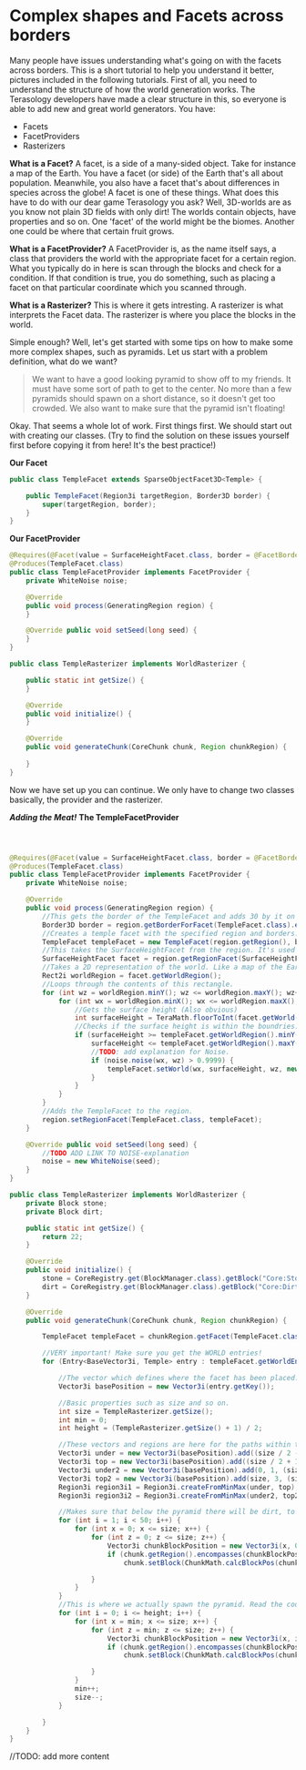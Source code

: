 # Complex shapes and Facets across borders

Many people have issues understanding what's going on with the facets across borders.
This is a short tutorial to help you understand it better, pictures included in the following tutorials.
First of all, you need to understand the structure of how the world generation works. The Terasology developers have made a clear structure in this, so everyone is able to add new and great world generators. You have:

* Facets
* FacetProviders
* Rasterizers


**What is a Facet?**
A facet, is a side of a many-sided object. Take for instance a map of the Earth. You have a facet (or side) of the Earth that's all about population. Meanwhile, you also have a facet that's about differences in species across the globe!
A facet is one of these things. What does this have to do with our dear game Terasology you ask? Well, 3D-worlds are as you know not plain 3D fields with only dirt! The worlds contain objects, have properties and so on. One 'facet' of the world might be the biomes. Another one could be where that certain fruit grows.

**What is a FacetProvider?**
A FacetProvider is, as the name itself says, a class that providers the world with the appropriate facet for a certain region. What you typically do in here is scan through the blocks and check for a condition. If that condition is true, you do something, such as placing a facet on that particular coordinate which you scanned through.

**What is a Rasterizer?**
This is where it gets intresting. A rasterizer is what interprets the Facet data. The rasterizer is where you place the blocks in the world.

Simple enough? Well, let's get started with some tips on how to make some more complex shapes, such as pyramids.
Let us start with a problem definition, what do we want?
> We want to have a good looking pyramid to show off to my friends. It must have some sort of path to get to the center. No more than a few pyramids should spawn on a short distance, so it doesn't get too crowded. We also want to make sure that the pyramid isn't floating!

Okay. That seems a whole lot of work. First things first.
We should start out with creating our classes. (Try to find the solution on these issues yourself first before copying it from here! It's the best practice!)

**Our Facet**
```java
public class TempleFacet extends SparseObjectFacet3D<Temple> {

    public TempleFacet(Region3i targetRegion, Border3D border) {
        super(targetRegion, border);
    }
}
```



**Our FacetProvider**
```java
@Requires(@Facet(value = SurfaceHeightFacet.class, border = @FacetBorder(sides = 28, bottom = 28, top = 28)))
@Produces(TempleFacet.class)
public class TempleFacetProvider implements FacetProvider {
    private WhiteNoise noise;

    @Override
    public void process(GeneratingRegion region) {
    }

    @Override public void setSeed(long seed) {
    }
}
```

```java
public class TempleRasterizer implements WorldRasterizer {

    public static int getSize() {
    }

    @Override
    public void initialize() {
    }

    @Override
    public void generateChunk(CoreChunk chunk, Region chunkRegion) {
        
    }
}

```

Now we have set up you can continue.
We only have to change two classes basically, the provider and the rasterizer.

_**Adding the Meat!**_
**The TempleFacetProvider**

```java



@Requires(@Facet(value = SurfaceHeightFacet.class, border = @FacetBorder(sides = 28, bottom = 28, top = 28)))
@Produces(TempleFacet.class)
public class TempleFacetProvider implements FacetProvider {
    private WhiteNoise noise;

    @Override
    public void process(GeneratingRegion region) {
        //This gets the border of the TempleFacet and adds 30 by it on the sides/top/bottom.
        Border3D border = region.getBorderForFacet(TempleFacet.class).extendBy(30, 30, 30);
        //Creates a temple facet with the specified region and borders.
        TempleFacet templeFacet = new TempleFacet(region.getRegion(), border);
        //This takes the SurfaceHeightFacet from the region. It's used to get the correct surface height. (Obviously!)
        SurfaceHeightFacet facet = region.getRegionFacet(SurfaceHeightFacet.class);
        //Takes a 2D representation of the world. Like a map of the Earth!! (Important piece!!)
        Rect2i worldRegion = facet.getWorldRegion();
        //Loops through the contents of this rectangle.
        for (int wz = worldRegion.minY(); wz <= worldRegion.maxY(); wz++) {
            for (int wx = worldRegion.minX(); wx <= worldRegion.maxX(); wx++) {
                //Gets the surface height (Also obvious)
                int surfaceHeight = TeraMath.floorToInt(facet.getWorld(wx, wz));
                //Checks if the surface height is within the boundries.
                if (surfaceHeight >= templeFacet.getWorldRegion().minY() &&
                    surfaceHeight <= templeFacet.getWorldRegion().maxY()) {
                    //TODO: add explanation for Noise.
                    if (noise.noise(wx, wz) > 0.9999) {
                        templeFacet.setWorld(wx, surfaceHeight, wz, new Temple());
                    }
                }
            }
        }
        //Adds the TempleFacet to the region.
        region.setRegionFacet(TempleFacet.class, templeFacet);    
    }

    @Override public void setSeed(long seed) {
        //TODO ADD LINK TO NOISE-explanation
        noise = new WhiteNoise(seed);
    }
}
```


```java
public class TempleRasterizer implements WorldRasterizer {
    private Block stone;
    private Block dirt;

    public static int getSize() {
        return 22;
    }

    @Override
    public void initialize() {
        stone = CoreRegistry.get(BlockManager.class).getBlock("Core:Stone");
        dirt = CoreRegistry.get(BlockManager.class).getBlock("Core:Dirt");
    }

    @Override
    public void generateChunk(CoreChunk chunk, Region chunkRegion) {

        TempleFacet templeFacet = chunkRegion.getFacet(TempleFacet.class);

        //VERY important! Make sure you get the WORLD entries!
        for (Entry<BaseVector3i, Temple> entry : templeFacet.getWorldEntries().entrySet()) {

            //The vector which defines where the facet has been placed.
            Vector3i basePosition = new Vector3i(entry.getKey());

            //Basic properties such as size and so on.
            int size = TempleRasterizer.getSize();
            int min = 0;
            int height = (TempleRasterizer.getSize() + 1) / 2;

            //These vectors and regions are here for the paths within the pyramid.
            Vector3i under = new Vector3i(basePosition).add((size / 2 - 1), 1, 0);
            Vector3i top = new Vector3i(basePosition).add((size / 2 + 1), 3, size);
            Vector3i under2 = new Vector3i(basePosition).add(0, 1, (size / 2 - 1));
            Vector3i top2 = new Vector3i(basePosition).add(size, 3, (size / 2 + 1));
            Region3i region3i1 = Region3i.createFromMinMax(under, top);
            Region3i region3i2 = Region3i.createFromMinMax(under2, top2);

            //Makes sure that below the pyramid there will be dirt, to prevent pyramids from floating like birds.
            for (int i = 1; i < 50; i++) {
                for (int x = 0; x <= size; x++) {
                    for (int z = 0; z <= size; z++) {
                        Vector3i chunkBlockPosition = new Vector3i(x, 0, z).add(basePosition).sub(0, i, 0);
                        if (chunk.getRegion().encompasses(chunkBlockPosition))
                            chunk.setBlock(ChunkMath.calcBlockPos(chunkBlockPosition), dirt);

                    }
                }
            }
            //This is where we actually spawn the pyramid. Read the code! Very important.
            for (int i = 0; i <= height; i++) {
                for (int x = min; x <= size; x++) {
                    for (int z = min; z <= size; z++) {
                        Vector3i chunkBlockPosition = new Vector3i(x, i, z).add(basePosition);
                        if (chunk.getRegion().encompasses(chunkBlockPosition) &&                        !region3i1.encompasses(chunkBlockPosition) && !region3i2.encompasses(chunkBlockPosition))
                            chunk.setBlock(ChunkMath.calcBlockPos(chunkBlockPosition), stone);

                    }
                }
                min++;
                size--;
            }

        }
    }
}

```



//TODO: add more content

